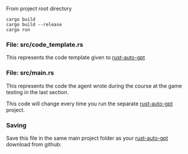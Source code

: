 From project root directory

```shell
cargo build
cargo build --release
cargo run
```

### File: src/code_template.rs

This represents the code template given to [rust-auto-gpt](https://github.com/codeitlikemiley/rust-auto-gpt)

### File: src/main.rs

This represents the code the agent wrote during the course at the game testing in the last section.

This code will change every time you run the separate [rust-auto-gpt](https://github.com/codeitlikemiley/rust-auto-gpt) project.

### Saving

Save this file in the same main project folder as your [rust-auto-gpt](https://github.com/codeitlikemiley/rust-auto-gpt) download from github:


